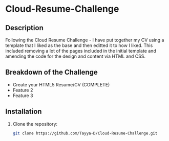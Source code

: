 # Cloud-Resume-Challenge

## Description
Following the Cloud Resume Challenge - I have put together my CV using a template that I liked as the base and then editted it to how I liked.
This included removing a lot of the pages included in the initial template and amending the code for the design and content via HTML and CSS.

## Breakdown of the Challenge
- Create your HTML5 Resume/CV (COMPLETE)
- Feature 2
- Feature 3

## Installation
1. Clone the repository:
   ```sh
   git clone https://github.com/Tayya-D/Cloud-Resume-Challenge.git